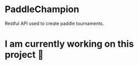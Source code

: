 # PaddleChampion
Restful API used to create paddle tournaments.

# I am currently working on this project :wrench:
